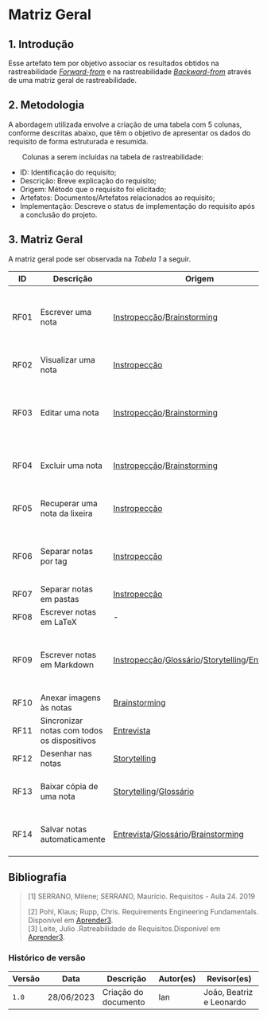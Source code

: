 # Matriz Geral

## 1. Introdução
Esse artefato tem por objetivo associar os resultados obtidos na rastreabilidade [_Forward-from_](pos-rastreabilidade/foward_from.md)
e na rastreabilidade [_Backward-from_](pos-rastreabilidade/backward_from.md) através de uma matriz geral de rastreabilidade.

## 2. Metodologia
A abordagem utilizada envolve a criação de uma tabela com 5 colunas, conforme descritas abaixo, que têm o objetivo de apresentar os dados do requisito de forma estruturada e resumida.

  Colunas a serem incluídas na tabela de rastreabilidade:
- ID: Identificação do requisito;
- Descrição: Breve explicação do requisito;
- Origem: Método que o requisito foi elicitado;
- Artefatos: Documentos/Artefatos relacionados ao requisito;
- Implementação: Descreve o status de implementação do requisito após a conclusão do projeto.

## 3. Matriz Geral
A matriz geral pode ser observada na _Tabela 1_ a seguir.

| ID | Descrição | Origem | Artefatos | Implementação |
| -- | --------- | ------ | --- |--- |
| RF01 | Escrever uma nota | [Instropecção](../elicitacao/introspeccao.md)/[Brainstorming](../elicitacao/brainstorming.md)| [E1](https://requisitos-de-software.github.io/2023.1-Simplenote/modelagem/agil/backlog/) [US01](https://requisitos-de-software.github.io/2023.1-Simplenote/modelagem/agil/User_story/) [L06](https://requisitos-de-software.github.io/2023.1-Simplenote/modelagem/lexico/) [INT13](https://requisitos-de-software.github.io/2023.1-Simplenote/elicitacao/Introspec%C3%A7%C3%A3o/) [B01](https://requisitos-de-software.github.io/2023.1-Simplenote/elicitacao/brainstorming/) [UC01](https://requisitos-de-software.github.io/2023.1-Simplenote/modelagem/casos_de_uso/) [C01](https://requisitos-de-software.github.io/2023.1-Simplenote/modelagem/cen%C3%A1rios/)  | Sim |
| RF02 | Visualizar uma nota | [Instropecção](../elicitacao/introspeccao.md)| [E1](https://requisitos-de-software.github.io/2023.1-Simplenote/modelagem/agil/backlog/) [US02](https://requisitos-de-software.github.io/2023.1-Simplenote/modelagem/agil/User_story/) [INT06](https://requisitos-de-software.github.io/2023.1-Simplenote/elicitacao/Introspec%C3%A7%C3%A3o/) [C01](https://requisitos-de-software.github.io/2023.1-Simplenote/modelagem/cen%C3%A1rios/)| Sim |
| RF03 | Editar uma nota | [Instropecção](../elicitacao/introspeccao.md)/[Brainstorming](../elicitacao/brainstorming.md)| [E1](https://requisitos-de-software.github.io/2023.1-Simplenote/modelagem/agil/backlog/) [US03](https://requisitos-de-software.github.io/2023.1-Simplenote/modelagem/agil/User_story/) [L02](https://requisitos-de-software.github.io/2023.1-Simplenote/modelagem/lexico/) [INT13](https://requisitos-de-software.github.io/2023.1-Simplenote/elicitacao/Introspec%C3%A7%C3%A3o/) [B02](https://requisitos-de-software.github.io/2023.1-Simplenote/elicitacao/brainstorming/) [UC02](https://requisitos-de-software.github.io/2023.1-Simplenote/modelagem/casos_de_uso/) [C04](https://requisitos-de-software.github.io/2023.1-Simplenote/modelagem/cen%C3%A1rios/)| Sim |
| RF04 | Excluir uma nota | [Instropecção](../elicitacao/introspeccao.md)/[Brainstorming](../elicitacao/brainstorming.md)| [E1](https://requisitos-de-software.github.io/2023.1-Simplenote/modelagem/agil/backlog) [US07](https://requisitos-de-software.github.io/2023.1-Simplenote/modelagem/agil/User_story) [L11](https://requisitos-de-software.github.io/2023.1-Simplenote/modelagem/lexico) [INT02](https://requisitos-de-software.github.io/2023.1-Simplenote/elicitacao/Introspec%C3%A7%C3%A3o) [B03](https://requisitos-de-software.github.io/2023.1-Simplenote/elicitacao/brainstorming) [C02](https://requisitos-de-software.github.io/2023.1-Simplenote/modelagem/cen%C3%A1rios)| Sim |
| RF05 | Recuperar uma nota da lixeira | [Instropecção](../elicitacao/introspeccao.md)| [E1](https://requisitos-de-software.github.io/2023.1-Simplenote/modelagem/agil/backlog) [US04](https://requisitos-de-software.github.io/2023.1-Simplenote/modelagem/agil/User_story) [L08](https://requisitos-de-software.github.io/2023.1-Simplenote/modelagem/lexico) [INT03](https://requisitos-de-software.github.io/2023.1-Simplenote/elicitacao/Introspec%C3%A7%C3%A3o) [C09](https://requisitos-de-software.github.io/2023.1-Simplenote/modelagem/cen%C3%A1rios)| Sim |
| RF06 | Separar notas por tag | [Instropecção](../elicitacao/introspeccao.md)| [E2](https://requisitos-de-software.github.io/2023.1-Simplenote/modelagem/agil/backlog/) [US08](https://requisitos-de-software.github.io/2023.1-Simplenote/modelagem/agil/User_story/) [L04](https://requisitos-de-software.github.io/2023.1-Simplenote/modelagem/lexico/) [INT14](https://requisitos-de-software.github.io/2023.1-Simplenote/elicitacao/Introspec%C3%A7%C3%A3o/) [UC03](https://requisitos-de-software.github.io/2023.1-Simplenote/modelagem/casos_de_uso/) [C05/C13](https://requisitos-de-software.github.io/2023.1-Simplenote/modelagem/cen%C3%A1rios/) | Sim |
| RF07 |Separar notas em pastas | [Instropecção](../elicitacao/introspeccao.md)| [E1](https://requisitos-de-software.github.io/2023.1-Simplenote/modelagem/agil/backlog/) [US09](https://requisitos-de-software.github.io/2023.1-Simplenote/modelagem/agil/User_story/) [INT03](https://requisitos-de-software.github.io/2023.1-Simplenote/elicitacao/Introspec%C3%A7%C3%A3o/) | Sim |
| RF08 | Escrever notas em LaTeX | - | [E3](https://requisitos-de-software.github.io/2023.1-Simplenote/modelagem/agil/backlog/) [US10](https://requisitos-de-software.github.io/2023.1-Simplenote/modelagem/agil/User_story/)  | Sim |
| RF09 | Escrever notas em Markdown | [Instropecção](../elicitacao/introspeccao.md)/[Glossário](../elicitacao/glossario.md)/[Storytelling](../elicitacao/storytelling.md)/[Entrevista](../elicitacao/entrevista.md) | [E3](https://requisitos-de-software.github.io/2023.1-Simplenote/modelagem/agil/backlog/) [US11](https://requisitos-de-software.github.io/2023.1-Simplenote/modelagem/agil/User_story/) [ST2](https://requisitos-de-software.github.io/2023.1-Simplenote/elicitacao/storytelling/) [INT05](https://requisitos-de-software.github.io/2023.1-Simplenote/elicitacao/Introspec%C3%A7%C3%A3o/) [GLO04](https://requisitos-de-software.github.io/2023.1-Simplenote/elicitacao/glossario/) [ENT04](https://requisitos-de-software.github.io/2023.1-Simplenote/elicitacao/entrevista/) [C06](https://requisitos-de-software.github.io/2023.1-Simplenote/modelagem/cen%C3%A1rios/) | Sim |
| RF10 | Anexar imagens às notas | [Brainstorming](../elicitacao/brainstorming.md) | [E3](https://requisitos-de-software.github.io/2023.1-Simplenote/modelagem/agil/backlog/) [US12](https://requisitos-de-software.github.io/2023.1-Simplenote/modelagem/agil/User_story/) [B10](https://requisitos-de-software.github.io/2023.1-Simplenote/elicitacao/brainstorming/) [C10](https://requisitos-de-software.github.io/2023.1-Simplenote/modelagem/cen%C3%A1rios/) | Sim |
| RF11 | Sincronizar notas com todos os dispositivos | [Entrevista](../elicitacao/entrevista.md) | [E4](https://requisitos-de-software.github.io/2023.1-Simplenote/modelagem/agil/backlog/) [US05](https://requisitos-de-software.github.io/2023.1-Simplenote/modelagem/agil/User_story/) [ENT02](https://requisitos-de-software.github.io/2023.1-Simplenote/elicitacao/entrevista/) | Sim |
| RF12 | Desenhar nas notas | [Storytelling](../elicitacao/storytelling.md) | [E4](https://requisitos-de-software.github.io/2023.1-Simplenote/modelagem/agil/backlog/) [US05](https://requisitos-de-software.github.io/2023.1-Simplenote/modelagem/agil/User_story/) [ST04](https://requisitos-de-software.github.io/2023.1-Simplenote/elicitacao/storytelling/) | Sim |
| RF13 | Baixar cópia de uma nota | [Storytelling](../elicitacao/storytelling.md)/[Glossário](../elicitacao/glossario.md) | [E4](https://requisitos-de-software.github.io/2023.1-Simplenote/modelagem/agil/backlog/) [US13](https://requisitos-de-software.github.io/2023.1-Simplenote/modelagem/agil/User_story/) [ST06](https://requisitos-de-software.github.io/2023.1-Simplenote/elicitacao/storytelling/) [GLO06](https://requisitos-de-software.github.io/2023.1-Simplenote/elicitacao/glossario/) [C09](https://requisitos-de-software.github.io/2023.1-Simplenote/modelagem/cen%C3%A1rios/) | Sim |
| RF14 | Salvar notas automaticamente | [Entrevista](../elicitacao/entrevista.md)/[Glossário](../elicitacao/glossario.md)/[Brainstorming](../elicitacao/brainstorming.md) | [E4](https://requisitos-de-software.github.io/2023.1-Simplenote/modelagem/agil/backlog/) [US14](https://requisitos-de-software.github.io/2023.1-Simplenote/modelagem/agil/User_story/) [B19](https://requisitos-de-software.github.io/2023.1-Simplenote/elicitacao/brainstorming/) [GLO05](https://requisitos-de-software.github.io/2023.1-Simplenote/elicitacao/glossario/) [ENT07](https://requisitos-de-software.github.io/2023.1-Simplenote/elicitacao/entrevista/) | Sim |

## Bibliografia

> [1] SERRANO, Milene; SERRANO, Maurício. Requisitos - Aula 24. 2019 </br>
>
> [2] Pohl, Klaus; Rupp, Chris. Requirements Engineering Fundamentals. Disponivel em
> [Aprender3](https://aprender3.unb.br/pluginfile.php/2523174/mod_resource/content/2/Rastreabilidade.pdf). </br>
> [3] Leite, Julio .Ratreabilidade de Requisitos.Disponivel em
> [Aprender3](https://aprender3.unb.br/pluginfile.php/2523175/mod_resource/content/3/05_20_sayao.pdf). </br>

### Histórico de versão

| Versão | Data       | Descrição                | Autor(es)               | Revisor(es)         |
| ------ | ---------- | ------------------------ | ----------------------- | ------------------- |
| `1.0`  | 28/06/2023 | Criação do documento     | Ian | João, Beatriz e Leonardo |